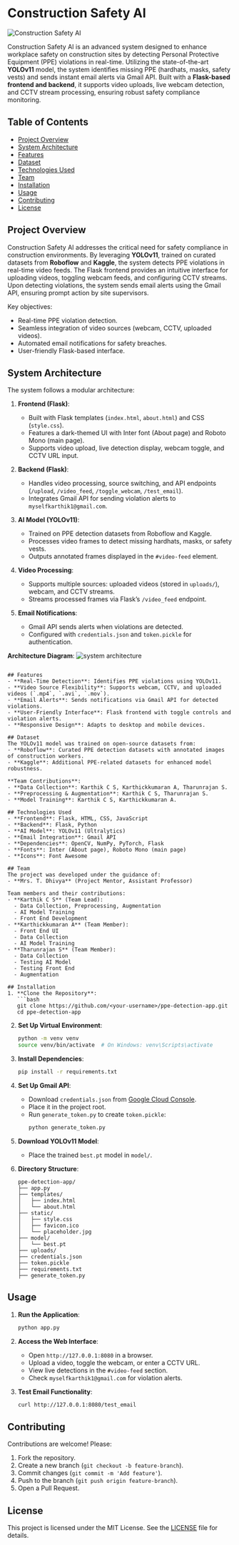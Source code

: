# Construction Safety AI

![Construction Safety AI](static/placeholder.jpg)

Construction Safety AI is an advanced system designed to enhance workplace safety on construction sites by detecting Personal Protective Equipment (PPE) violations in real-time. Utilizing the state-of-the-art **YOLOv11** model, the system identifies missing PPE (hardhats, masks, safety vests) and sends instant email alerts via Gmail API. Built with a **Flask-based frontend and backend**, it supports video uploads, live webcam detection, and CCTV stream processing, ensuring robust safety compliance monitoring.

## Table of Contents
- [Project Overview](#project-overview)
- [System Architecture](#system-architecture)
- [Features](#features)
- [Dataset](#dataset)
- [Technologies Used](#technologies-used)
- [Team](#team)
- [Installation](#installation)
- [Usage](#usage)
- [Contributing](#contributing)
- [License](#license)

## Project Overview
Construction Safety AI addresses the critical need for safety compliance in construction environments. By leveraging **YOLOv11**, trained on curated datasets from **Roboflow** and **Kaggle**, the system detects PPE violations in real-time video feeds. The Flask frontend provides an intuitive interface for uploading videos, toggling webcam feeds, and configuring CCTV streams. Upon detecting violations, the system sends email alerts using the Gmail API, ensuring prompt action by site supervisors.

Key objectives:
- Real-time PPE violation detection.
- Seamless integration of video sources (webcam, CCTV, uploaded videos).
- Automated email notifications for safety breaches.
- User-friendly Flask-based interface.

## System Architecture
The system follows a modular architecture:

1. **Frontend (Flask)**:
   - Built with Flask templates (`index.html`, `about.html`) and CSS (`style.css`).
   - Features a dark-themed UI with Inter font (About page) and Roboto Mono (main page).
   - Supports video upload, live detection display, webcam toggle, and CCTV URL input.

2. **Backend (Flask)**:
   - Handles video processing, source switching, and API endpoints (`/upload`, `/video_feed`, `/toggle_webcam`, `/test_email`).
   - Integrates Gmail API for sending violation alerts to `myselfkarthik1@gmail.com`.

3. **AI Model (YOLOv11)**:
   - Trained on PPE detection datasets from Roboflow and Kaggle.
   - Processes video frames to detect missing hardhats, masks, or safety vests.
   - Outputs annotated frames displayed in the `#video-feed` element.

4. **Video Processing**:
   - Supports multiple sources: uploaded videos (stored in `uploads/`), webcam, and CCTV streams.
   - Streams processed frames via Flask’s `/video_feed` endpoint.

5. **Email Notifications**:
   - Gmail API sends alerts when violations are detected.
   - Configured with `credentials.json` and `token.pickle` for authentication.

**Architecture Diagram**:
![system architecture](https://github.com/user-attachments/assets/380f79d7-7d30-477d-b614-95dee976d07c)


```

## Features
- **Real-Time Detection**: Identifies PPE violations using YOLOv11.
- **Video Source Flexibility**: Supports webcam, CCTV, and uploaded videos (`.mp4`, `.avi`, `.mov`).
- **Email Alerts**: Sends notifications via Gmail API for detected violations.
- **User-Friendly Interface**: Flask frontend with toggle controls and violation alerts.
- **Responsive Design**: Adapts to desktop and mobile devices.

## Dataset
The YOLOv11 model was trained on open-source datasets from:
- **Roboflow**: Curated PPE detection datasets with annotated images of construction workers.
- **Kaggle**: Additional PPE-related datasets for enhanced model robustness.

**Team Contributions**:
- **Data Collection**: Karthik C S, Karthickkumaran A, Tharunrajan S.
- **Preprocessing & Augmentation**: Karthik C S, Tharunrajan S.
- **Model Training**: Karthik C S, Karthickkumaran A.

## Technologies Used
- **Frontend**: Flask, HTML, CSS, JavaScript
- **Backend**: Flask, Python
- **AI Model**: YOLOv11 (Ultralytics)
- **Email Integration**: Gmail API
- **Dependencies**: OpenCV, NumPy, PyTorch, Flask
- **Fonts**: Inter (About page), Roboto Mono (main page)
- **Icons**: Font Awesome

## Team
The project was developed under the guidance of:
- **Mrs. T. Dhivya** (Project Mentor, Assistant Professor)

Team members and their contributions:
- **Karthik C S** (Team Lead):
  - Data Collection, Preprocessing, Augmentation
  - AI Model Training
  - Front End Development
- **Karthickkumaran A** (Team Member):
  - Front End UI
  - Data Collection
  - AI Model Training
- **Tharunrajan S** (Team Member):
  - Data Collection
  - Testing AI Model
  - Testing Front End
  - Augmentation

## Installation
1. **Clone the Repository**:
   ```bash
   git clone https://github.com/<your-username>/ppe-detection-app.git
   cd ppe-detection-app
   ```

2. **Set Up Virtual Environment**:
   ```bash
   python -m venv venv
   source venv/bin/activate  # On Windows: venv\Scripts\activate
   ```

3. **Install Dependencies**:
   ```bash
   pip install -r requirements.txt
   ```

4. **Set Up Gmail API**:
   - Download `credentials.json` from [Google Cloud Console](https://console.cloud.google.com/).
   - Place it in the project root.
   - Run `generate_token.py` to create `token.pickle`:
     ```bash
     python generate_token.py
     ```

5. **Download YOLOv11 Model**:
   - Place the trained `best.pt` model in `model/`.

6. **Directory Structure**:
   ```plaintext
   ppe-detection-app/
   ├── app.py
   ├── templates/
   │   ├── index.html
   │   └── about.html
   ├── static/
   │   ├── style.css
   │   ├── favicon.ico
   │   └── placeholder.jpg
   ├── model/
   │   └── best.pt
   ├── uploads/
   ├── credentials.json
   ├── token.pickle
   ├── requirements.txt
   ├── generate_token.py
   ```

## Usage
1. **Run the Application**:
   ```bash
   python app.py
   ```

2. **Access the Web Interface**:
   - Open `http://127.0.0.1:8080` in a browser.
   - Upload a video, toggle the webcam, or enter a CCTV URL.
   - View live detections in the `#video-feed` section.
   - Check `myselfkarthik1@gmail.com` for violation alerts.

3. **Test Email Functionality**:
   ```bash
   curl http://127.0.0.1:8080/test_email
   ```

## Contributing
Contributions are welcome! Please:
1. Fork the repository.
2. Create a new branch (`git checkout -b feature-branch`).
3. Commit changes (`git commit -m 'Add feature'`).
4. Push to the branch (`git push origin feature-branch`).
5. Open a Pull Request.

## License
This project is licensed under the MIT License. See the [LICENSE](LICENSE) file for details.
